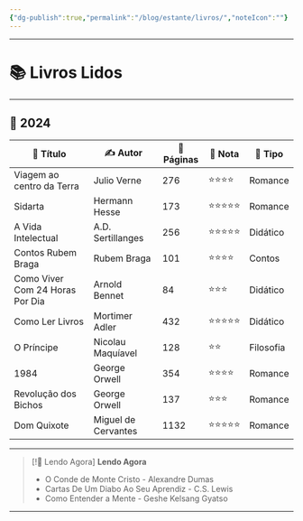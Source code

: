 ```yaml
---
{"dg-publish":true,"permalink":"/blog/estante/livros/","noteIcon":""}
---
```


---

# 📚 Livros Lidos

---

## 📅 2024

| 📖 **Título**                         | ✍️ **Autor**             | 📑 **Páginas** | 🌟 **Nota**  | 📂 **Tipo**    |
| ------------------------------------  | ----------------------- | -------------- | ------------ | -------------  |
| Viagem ao centro da Terra             | Julio Verne             | 276            | ⭐⭐⭐⭐         | Romance        |
| Sidarta                               | Hermann Hesse           | 173            | ⭐⭐⭐⭐⭐        | Romance        |
| A Vida Intelectual                    | A.D. Sertillanges       | 256            | ⭐⭐⭐⭐⭐        | Didático       |
| Contos Rubem Braga                    | Rubem Braga             | 101            | ⭐⭐⭐⭐         | Contos         |
| Como Viver Com 24 Horas Por Dia       | Arnold Bennet           | 84             | ⭐⭐⭐          | Didático       |
| Como Ler Livros                       | Mortimer Adler          | 432            | ⭐⭐⭐⭐⭐        | Didático       |
| O Príncipe                            | Nicolau Maquíavel       | 128            | ⭐⭐           | Filosofia      |
| 1984                                  | George Orwell           | 354            | ⭐⭐⭐⭐         | Romance        |
| Revolução dos Bichos                  | George Orwell           | 137            | ⭐⭐⭐          | Romance        |
| Dom Quixote                           | Miguel de Cervantes     | 1132           | ⭐⭐⭐⭐⭐        | Romance        |

---

> [!📖 Lendo Agora] **Lendo Agora**
> 
> - O Conde de Monte Cristo - Alexandre Dumas
> - Cartas De Um Diabo Ao Seu Aprendiz - C.S. Lewis
> - Como Entender a Mente - Geshe Kelsang Gyatso

---
